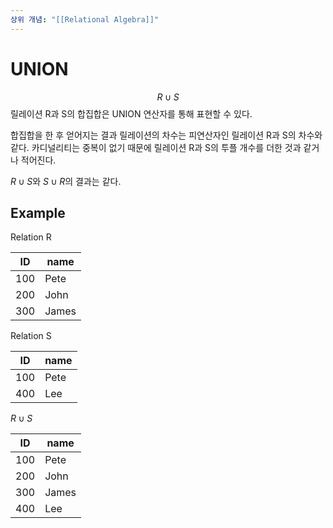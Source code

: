 ```yaml
---
상위 개념: "[[Relational Algebra]]"
---
```

# UNION
$$ R \cup S$$
릴레이션 R과 S의 합집합은 UNION 연산자를 통해 표현할 수 있다.

합집합을 한 후 얻어지는 결과 릴레이션의 차수는 피연산자인 릴레이션 R과 S의 차수와 같다. 카디널리티는 중복이 없기 때문에 릴레이션 R과 S의 투플 개수를 더한 것과 같거나 적어진다.

$R \cup S$와 $S \cup R$의 결과는 같다.

## Example

Relation R

| ID  | name  |
| --- | ----- |
| 100 | Pete  |
| 200 | John  |
| 300 | James |
Relation S

| ID  | name |
| --- | ---- |
| 100 | Pete |
| 400 | Lee  |
$R \cup S$

| ID  | name  |
| --- | ----- |
| 100 | Pete  |
| 200 | John  |
| 300 | James |
| 400 | Lee   |
 